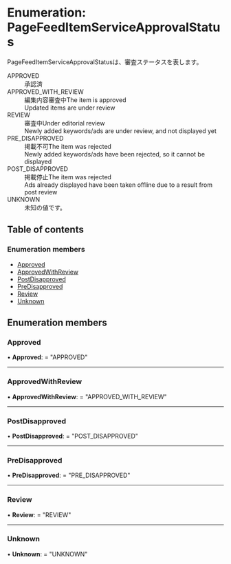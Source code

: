 # Enumeration: PageFeedItemServiceApprovalStatus


<div lang=\"ja\">PageFeedItemServiceApprovalStatusは、審査ステータスを表します。</div>  <dl class=term>   <dt class=\"term__item\">APPROVED</dt>   <dd class=\"term__desc\"><span lang=\"ja\">承認済</span></dd>   <dt class=\"term__item\">APPROVED_WITH_REVIEW</dt>   <dd class=\"term__desc\"><span lang=\"ja\">編集内容審査中</span><span lang=\"en\">The item is approved<br>Updated items are under review</span></dd>   <dt class=\"term__item\">REVIEW</dt>   <dd class=\"term__desc\"><span lang=\"ja\">審査中</span><span lang=\"en\">Under editorial review<br>Newly added keywords/ads are under review, and not displayed yet</span></dd>   <dt class=\"term__item\">PRE_DISAPPROVED</dt>   <dd class=\"term__desc\"><span lang=\"ja\">掲載不可</span><span lang=\"en\">The item was rejected<br>Newly added keywords/ads have been rejected, so it cannot be displayed</span></dd>   <dt class=\"term__item\">POST_DISAPPROVED</dt>   <dd class=\"term__desc\"><span lang=\"ja\">掲載停止</span><span lang=\"en\">The item was rejected<br>Ads already displayed have been taken offline due to a result from post review</span></dd>   <dt class=\"term__item\">UNKNOWN</dt>   <dd class=\"term__desc\"><span lang=\"ja\">未知の値です。</span></dd> </dl>

## Table of contents

### Enumeration members

- [Approved](pagefeeditemserviceapprovalstatus.md#approved)
- [ApprovedWithReview](pagefeeditemserviceapprovalstatus.md#approvedwithreview)
- [PostDisapproved](pagefeeditemserviceapprovalstatus.md#postdisapproved)
- [PreDisapproved](pagefeeditemserviceapprovalstatus.md#predisapproved)
- [Review](pagefeeditemserviceapprovalstatus.md#review)
- [Unknown](pagefeeditemserviceapprovalstatus.md#unknown)

## Enumeration members

### Approved

• **Approved**: = "APPROVED"

___

### ApprovedWithReview

• **ApprovedWithReview**: = "APPROVED\_WITH\_REVIEW"

___

### PostDisapproved

• **PostDisapproved**: = "POST\_DISAPPROVED"

___

### PreDisapproved

• **PreDisapproved**: = "PRE\_DISAPPROVED"

___

### Review

• **Review**: = "REVIEW"

___

### Unknown

• **Unknown**: = "UNKNOWN"

